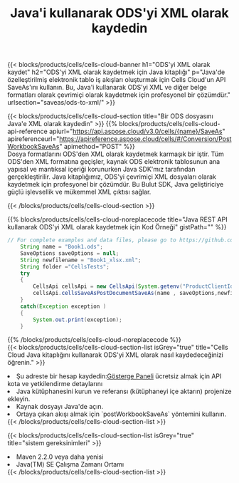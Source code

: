 ﻿---
title:  Java'i kullanarak ODS'yi XML olarak kaydedin
description:  ODS formatındaki dosyayı XML formatındaki dosya olarak kaydetmek için Aspose.Cells Cloud SDK for Java'i kullanma.
kwords: Excel, Save ODS as XML, REST, Java
howto: How to save ODS as XML using Aspose.Cells Cloud Java library.
---
{{< blocks/products/cells/cells-cloud-banner h1="ODS\'yi XML olarak kaydet" h2="ODS\'yi XML olarak kaydetmek için Java kitaplığı" p="Java\'de özelleştirilmiş elektronik tablo iş akışları oluşturmak için Cells Cloud\'un API SaveAs\'ını kullanın. Bu, Java\'i kullanarak ODS\'yi XML ve diğer belge formatları olarak çevrimiçi olarak kaydetmek için profesyonel bir çözümdür." urlsection="saveas/ods-to-xml/" >}}

{{< blocks/products/cells/cells-cloud-section title="Bir ODS dosyasını Java\'e XML olarak kaydedin" >}}
{{% blocks/products/cells/cells-cloud-api-reference apiurl="https://api.aspose.cloud/v3.0/cells/{name}/SaveAs" apireferenceurl="https://apireference.aspose.cloud/cells/#/Conversion/PostWorkbookSaveAs" apimethod="POST" %}}
<br/>
Dosya formatlarını ODS'den XML olarak kaydetmek karmaşık bir iştir. Tüm ODS'den XML formatına geçişler, kaynak ODS elektronik tablosunun ana yapısal ve mantıksal içeriği korunurken Java SDK'mız tarafından gerçekleştirilir. Java kitaplığımız, ODS'yi çevrimiçi XML dosyaları olarak kaydetmek için profesyonel bir çözümdür. Bu Bulut SDK, Java geliştiriciye güçlü işlevsellik ve mükemmel XML çıktısı sağlar.

{{< /blocks/products/cells/cells-cloud-section >}}

{{% blocks/products/cells/cells-cloud-noreplacecode title="Java REST API kullanarak ODS\'yi XML olarak kaydetmek için Kod Örneği" gistPath="" %}}
  
```java
// For complete examples and data files, please go to https://github.com/aspose-cells-cloud/aspose-cells-cloud-java/
    String name = "Book1.ods";
    SaveOptions saveOptions = null;
    String newfilename = "Book1_xlsx.xml";
    String folder ="CellsTests";
    try 
    {
        CellsApi cellsApi = new CellsApi(System.getenv("ProductClientId"), System.getenv("ProductClientSecret"));
        cellsApi.cellsSaveAsPostDocumentSaveAs(name , saveOptions,newfilename,false,false,folder,null,null,null,true);                       
    }
    catch(Exception exception )
    {
        System.out.print(exception);
    }
```
  
{{% /blocks/products/cells/cells-cloud-noreplacecode %}}
<br/>
{{< blocks/products/cells/cells-cloud-section-list isGrey="true" title="Cells Cloud Java kitaplığını kullanarak ODS\'yi XML olarak nasıl kaydedeceğinizi öğrenin." >}}
<li> Şu adreste bir hesap kaydedin:<a href="https://dashboard.aspose.cloud/">Gösterge Paneli</a> ücretsiz almak için API kota ve yetkilendirme detaylarını</li>
<li>Java kütüphanesini kurun ve referansı (kütüphaneyi içe aktarın) projenize ekleyin.</li>
<li>Kaynak dosyayı Java'de açın.</li>
<li>Ortaya çıkan akışı almak için `postWorkbookSaveAs` yöntemini kullanın.</li>
{{< /blocks/products/cells/cells-cloud-section-list >}}

{{< blocks/products/cells/cells-cloud-section-list isGrey="true" title="sistem gereksinimleri" >}}
<li>Maven 2.2.0 veya daha yenisi</li>
<li>Java(TM) SE Çalışma Zamanı Ortamı</li>
{{< /blocks/products/cells/cells-cloud-section-list >}}
